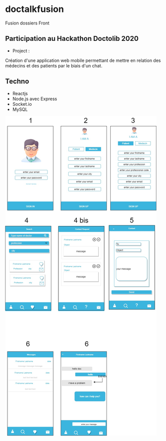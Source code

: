 # doctalkfusion   

Fusion dossiers Front

## Participation au Hackathon Doctolib 2020   

* Project :   

Création d'une application web mobile permettant de mettre en relation des médecins et des patients par le biais d'un chat.

## Techno  

* Reactjs
* Node.js avec Express
* Socket.io
* MySQL

![alt text](https://github.com/Mamednoor/doctalkfusion/blob/master/Untitled%20Diagram.jpg)
